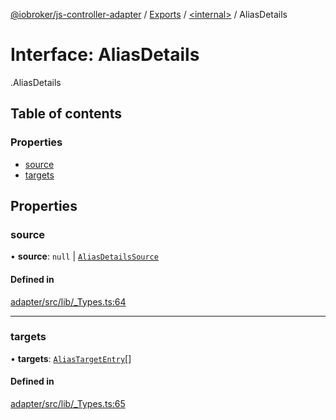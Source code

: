 [@iobroker/js-controller-adapter](../README.md) / [Exports](../modules.md) / [<internal\>](../modules/internal_.md) / AliasDetails

# Interface: AliasDetails

[<internal>](../modules/internal_.md).AliasDetails

## Table of contents

### Properties

- [source](internal_.AliasDetails.md#source)
- [targets](internal_.AliasDetails.md#targets)

## Properties

### source

• **source**: ``null`` \| [`AliasDetailsSource`](internal_.AliasDetailsSource.md)

#### Defined in

[adapter/src/lib/_Types.ts:64](https://github.com/ioBroker/ioBroker.js-controller/blob/d22bbffe/packages/adapter/src/lib/_Types.ts#L64)

___

### targets

• **targets**: [`AliasTargetEntry`](internal_.AliasTargetEntry.md)[]

#### Defined in

[adapter/src/lib/_Types.ts:65](https://github.com/ioBroker/ioBroker.js-controller/blob/d22bbffe/packages/adapter/src/lib/_Types.ts#L65)
